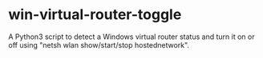 # win-virtual-router-toggle
A Python3 script to detect a Windows virtual router status and turn it on  or off using "netsh wlan show/start/stop hostednetwork".

